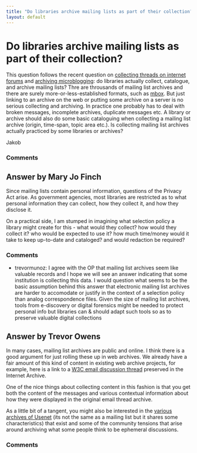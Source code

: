 ```yaml
---
title: "Do libraries archive mailing lists as part of their collection?"
layout: default
---
```

Do libraries archive mailing lists as part of their collection?
=====================
This question follows the recent question on [collecting threads on
internet
forums](http://libraries.stackexchange.com/questions/153/what-attempts-if-any-have-been-made-to-catalogue-and-archive-threads-on-intern)
and [archiving
microblogging](http://libraries.stackexchange.com/questions/581/what-data-format-and-tools-exist-for-archiving-tweets-and-similar-microblogging):
do libraries actually collect, catalogue, and archive mailing lists?
Thre are throusands of mailing list archives and there are surely
more-or-less-established formats, such as
[mbox](http://en.wikipedia.org/wiki/Mbox). But just linking to an
archive on the web or putting some archive on a server is no serious
collecting and archiving. In practice one probably has to deal with
broken messages, incomplete archives, duplicate messages etc. A library
or archive should also do some basic cataloguing when collecting a
mailing list archive (origin, time-span, topic area etc.). Is collecting
mailing list archives actually practiced by some libraries or archives?

Jakob

### Comments ###


Answer by Mary Jo Finch
----------------
Since mailing lists contain personal information, questions of the
Privacy Act arise. As government agencies, most libraries are restricted
as to what personal information they can collect, how they collect it,
and how they disclose it.

On a practical side, I am stumped in imagining what selection policy a
library might create for this - what would they collect? how would they
collect it? who would be expected to use it? how much time/money would
it take to keep up-to-date and cataloged? and would redaction be
required?

### Comments ###
* trevormunoz: I agree with the OP that mailing list archives seem like valuable
records and I hope we will see an answer indicating that some
institution is collecting this data. I would question what seems to be
the basic assumption behind this answer that electronic mailing list
archives are harder to accomodate or justify in the context of a
selection policy than analog correspondence files. Given the size of
mailing list archives, tools from e-discovery or digital forensics might
be needed to protect personal info but libraries can & should adapt such
tools so as to preserve valuable digital collections

Answer by Trevor Owens
----------------
In many cases, mailing list archives are public and online. I think
there is a good argument for just rolling these up in web archives. We
already have a fair amount of this kind of content in existing web
archive projects, for example, here is a link to a [W3C email discussion
thread](http://web.archive.org/web/20050110095247/http://lists.w3.org/Archives/Public/html-future/1998May/thread.html)
preserved in the Internet Archive.

One of the nice things about collecting content in this fashion is that
you get both the content of the messages and various contextual
information about how they were displayed in the original email thread
archive.

As a little bit of a tangent, you might also be interested in the
[various archives of
Usenet](http://en.wikipedia.org/wiki/Usenet#Archives) (its not the same
as a mailing list but it shares some characteristics) that exist and
some of the community tensions that arise around archiving what some
people think to be ephemeral discussions.

### Comments ###

